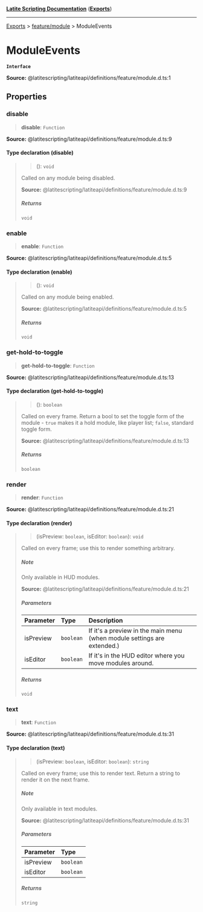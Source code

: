 [**Latite Scripting Documentation**](../../README.md) ([**Exports**](../../exports.md))

---

[Exports](../../exports.md) > [feature/module](../index.md) > ModuleEvents

# ModuleEvents

**`Interface`**

**Source:** @latitescripting/latiteapi/definitions/feature/module.d.ts:1

## Properties

### disable

> **disable**: `Function`

**Source:** @latitescripting/latiteapi/definitions/feature/module.d.ts:9

#### Type declaration (disable)

> > (): `void`
>
> Called on any module being disabled.
>
> **Source:** @latitescripting/latiteapi/definitions/feature/module.d.ts:9
>
> ##### Returns
>
> `void`

### enable

> **enable**: `Function`

**Source:** @latitescripting/latiteapi/definitions/feature/module.d.ts:5

#### Type declaration (enable)

> > (): `void`
>
> Called on any module being enabled.
>
> **Source:** @latitescripting/latiteapi/definitions/feature/module.d.ts:5
>
> ##### Returns
>
> `void`

### get-hold-to-toggle

> **get-hold-to-toggle**: `Function`

**Source:** @latitescripting/latiteapi/definitions/feature/module.d.ts:13

#### Type declaration (get-hold-to-toggle)

> > (): `boolean`
>
> Called on every frame. Return a bool to set the toggle form of the module - `true` makes it a hold module, like player list; `false`, standard toggle form.
>
> **Source:** @latitescripting/latiteapi/definitions/feature/module.d.ts:13
>
> ##### Returns
>
> `boolean`

### render

> **render**: `Function`

**Source:** @latitescripting/latiteapi/definitions/feature/module.d.ts:21

#### Type declaration (render)

> > (isPreview: `boolean`, isEditor: `boolean`): `void`
>
> Called on every frame; use this to render something arbitrary.
>
> ##### Note
>
> Only available in HUD modules.
>
> **Source:** @latitescripting/latiteapi/definitions/feature/module.d.ts:21
>
> ##### Parameters
>
> | Parameter | Type      | Description                                                             |
> | :-------- | :-------- | :---------------------------------------------------------------------- |
> | isPreview | `boolean` | If it's a preview in the main menu (when module settings are extended.) |
> | isEditor  | `boolean` | If it's in the HUD editor where you move modules around.                |
>
> ##### Returns
>
> `void`

### text

> **text**: `Function`

**Source:** @latitescripting/latiteapi/definitions/feature/module.d.ts:31

#### Type declaration (text)

> > (isPreview: `boolean`, isEditor: `boolean`): `string`
>
> Called on every frame; use this to render text. Return a string to render it on the next frame.
>
> ##### Note
>
> Only available in text modules.
>
> **Source:** @latitescripting/latiteapi/definitions/feature/module.d.ts:31
>
> ##### Parameters
>
> | Parameter | Type      |
> | :-------- | :-------- |
> | isPreview | `boolean` |
> | isEditor  | `boolean` |
>
> ##### Returns
>
> `string`
